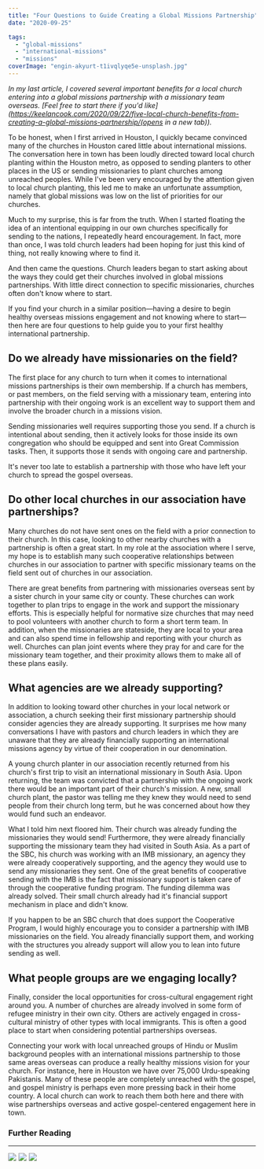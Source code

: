 ```yaml
---
title: "Four Questions to Guide Creating a Global Missions Partnership"
date: "2020-09-25"

tags: 
  - "global-missions"
  - "international-missions"
  - "missions"
coverImage: "engin-akyurt-t1ivqlyqe5e-unsplash.jpg"
---
```


_In my last article, I covered several important benefits for a local church entering into a global missions partnership with a missionary team overseas. [Feel free to start there if you'd like](https://keelancook.com/2020/09/22/five-local-church-benefits-from-creating-a-global-missions-partnership/(opens in a new tab))._

To be honest, when I first arrived in Houston, I quickly became convinced many of the churches in Houston cared little about international missions. The conversation here in town has been loudly directed toward local church planting within the Houston metro, as opposed to sending planters to other places in the US or sending missionaries to plant churches among unreached peoples. While I've been very encouraged by the attention given to local church planting, this led me to make an unfortunate assumption, namely that global missions was low on the list of priorities for our churches.

Much to my surprise, this is far from the truth. When I started floating the idea of an intentional equipping in our own churches specifically for sending to the nations, I repeatedly heard encouragement. In fact, more than once, I was told church leaders had been hoping for just this kind of thing, not really knowing where to find it.

And then came the questions. Church leaders began to start asking about the ways they could get their churches involved in global missions partnerships. With little direct connection to specific missionaries, churches often don't know where to start.

If you find your church in a similar position—having a desire to begin healthy overseas missions engagement and not knowing where to start—then here are four questions to help guide you to your first healthy international partnership.

## Do we already have missionaries on the field?

The first place for any church to turn when it comes to international missions partnerships is their own membership. If a church has members, or past members, on the field serving with a missionary team, entering into partnership with their ongoing work is an excellent way to support them and involve the broader church in a missions vision.

Sending missionaries well requires supporting those you send. If a church is intentional about sending, then it actively looks for those inside its own congregation who should be equipped and sent into Great Commission tasks. Then, it supports those it sends with ongoing care and partnership.

It's never too late to establish a partnership with those who have left your church to spread the gospel overseas.

## Do other local churches in our association have partnerships?

Many churches do not have sent ones on the field with a prior connection to their church. In this case, looking to other nearby churches with a partnership is often a great start. In my role at the association where I serve, my hope is to establish many such cooperative relationships between churches in our association to partner with specific missionary teams on the field sent out of churches in our association.

There are great benefits from partnering with missionaries overseas sent by a sister church in your same city or county. These churches can work together to plan trips to engage in the work and support the missionary efforts. This is especially helpful for normative size churches that may need to pool volunteers with another church to form a short term team. In addition, when the missionaries are stateside, they are local to your area and can also spend time in fellowship and reporting with your church as well. Churches can plan joint events where they pray for and care for the missionary team together, and their proximity allows them to make all of these plans easily.

## What agencies are we already supporting?

In addition to looking toward other churches in your local network or association, a church seeking their first missionary partnership should consider agencies they are already supporting. It surprises me how many conversations I have with pastors and church leaders in which they are unaware that they are already financially supporting an international missions agency by virtue of their cooperation in our denomination.

A young church planter in our association recently returned from his church's first trip to visit an international missionary in South Asia. Upon returning, the team was convicted that a partnership with the ongoing work there would be an important part of their church's mission. A new, small church plant, the pastor was telling me they knew they would need to send people from their church long term, but he was concerned about how they would fund such an endeavor.

What I told him next floored him. Their church was already funding the missionaries they would send! Furthermore, they were already financially supporting the missionary team they had visited in South Asia. As a part of the SBC, his church was working with an IMB missionary, an agency they were already cooperatively supporting, and the agency they would use to send any missionaries they sent. One of the great benefits of cooperative sending with the IMB is the fact that missionary support is taken care of through the cooperative funding program. The funding dilemma was already solved. Their small church already had it's financial support mechanism in place and didn't know.

If you happen to be an SBC church that does support the Cooperative Program, I would highly encourage you to consider a partnership with IMB missionaries on the field. You already financially support them, and working with the structures you already support will allow you to lean into future sending as well.

## What people groups are we engaging locally?

Finally, consider the local opportunities for cross-cultural engagement right around you. A number of churches are already involved in some form of refugee ministry in their own city. Others are actively engaged in cross-cultural ministry of other types with local immigrants. This is often a good place to start when considering potential partnerships overseas.

Connecting your work with local unreached groups of Hindu or Muslim background peoples with an international missions partnership to those same areas overseas can produce a really healthy missions vision for your church. For instance, here in Houston we have over 75,000 Urdu-speaking Pakistanis. Many of these people are completely unreached with the gospel, and gospel ministry is perhaps even more pressing back in their home country. A local church can work to reach them both here and there with wise partnerships overseas and active gospel-centered engagement here in town.

### Further Reading

* * *
<p float=left>
<a href="https://www.amazon.com/Together-Gods-Mission-Cooperate-Commission-ebook/dp/B078V1Z2X1?crid=2H5WKU3UUCEDE&dchild=1&keywords=together+on+god%27s+mission&qid=1600510046&s=digital-text&sprefix=together+on+God%27%2Cdigital-text%2C185&sr=1-2&linkCode=li3&tag=keelancook-20&linkId=8170c9dab653ed198c2a1279563e471c&language=en_US&ref_=as_li_ss_il" target="_blank"><img border="0" src="//ws-na.amazon-adsystem.com/widgets/q?_encoding=UTF8&ASIN=B078V1Z2X1&Format=_SL250_&ID=AsinImage&MarketPlace=US&ServiceVersion=20070822&WS=1&tag=keelancook-20&language=en_US" ></a><img src="https://ir-na.amazon-adsystem.com/e/ir?t=keelancook-20&language=en_US&l=li3&o=1&a=B078V1Z2X1" width="1" height="1" border="0" alt="" style="border:none !important; margin:0px !important;" />
<a href="https://www.amazon.com/Am-Going-Dr-Daniel-Akin-ebook/dp/B01LYLZ0HV?dchild=1&keywords=I+am+going&qid=1600510076&s=digital-text&sr=1-2&linkCode=li3&tag=keelancook-20&linkId=d6b797ca1ce08f2c03ee0ed1b461dff1&language=en_US&ref_=as_li_ss_il" target="_blank"><img border="0" src="//ws-na.amazon-adsystem.com/widgets/q?_encoding=UTF8&ASIN=B01LYLZ0HV&Format=_SL250_&ID=AsinImage&MarketPlace=US&ServiceVersion=20070822&WS=1&tag=keelancook-20&language=en_US" ></a><img src="https://ir-na.amazon-adsystem.com/e/ir?t=keelancook-20&language=en_US&l=li3&o=1&a=B01LYLZ0HV" width="1" height="1" border="0" alt="" style="border:none !important; margin:0px !important;" />
<a href="https://www.amazon.com/Insanity-God-Story-Faith-Resurrected-ebook/dp/B00C531UFE?dchild=1&keywords=Insanity+of+God&qid=1600510146&s=digital-text&sr=1-2&linkCode=li3&tag=keelancook-20&linkId=d6dde584efcb5c9e46f0bb259a59aed2&language=en_US&ref_=as_li_ss_il" target="_blank"><img border="0" src="//ws-na.amazon-adsystem.com/widgets/q?_encoding=UTF8&ASIN=B00C531UFE&Format=_SL250_&ID=AsinImage&MarketPlace=US&ServiceVersion=20070822&WS=1&tag=keelancook-20&language=en_US" ></a><img src="https://ir-na.amazon-adsystem.com/e/ir?t=keelancook-20&language=en_US&l=li3&o=1&a=B00C531UFE" width="1" height="1" border="0" alt="" style="border:none !important; margin:0px !important;" />
</p>